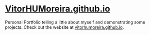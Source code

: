 # [VitorHUMoreira.github.io](https://vitorhumoreira.github.io/)

Personal Portfolio telling a little about myself and demonstrating some projects. Check out the website at [vitorhumoreira.github.io](https://vitorhumoreira.github.io/).
